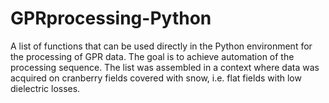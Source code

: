 # GPRprocessing-Python
A list of functions that can be used directly in the Python environment for the processing of GPR data. The goal is to achieve automation of the processing sequence. The list was assembled in a context where data was acquired on cranberry fields covered with snow, i.e. flat fields with low dielectric losses. 
